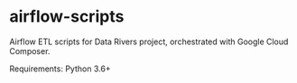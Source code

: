 # airflow-scripts
Airflow ETL scripts for Data Rivers project, orchestrated with Google Cloud Composer.

Requirements: Python 3.6+
